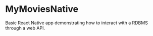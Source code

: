 # MyMoviesNative

Basic React Native app demonstrating how to interact with a RDBMS through a web API.
